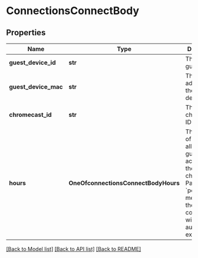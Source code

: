 # ConnectionsConnectBody

## Properties
Name | Type | Description | Notes
------------ | ------------- | ------------- | -------------
**guest_device_id** | **str** | The ID of the guest device | [optional] 
**guest_device_mac** | **str** | The MAC address of the guest device | [optional] 
**chromecast_id** | **str** | The chromecast ID | 
**hours** | **OneOfconnectionsConnectBodyHours** | The number of hours to allow the guest device access to the chromecast. Passing &#x60;permanent&#x60; means that the connection will never automatically expire | [optional] 

[[Back to Model list]](../README.md#documentation-for-models) [[Back to API list]](../README.md#documentation-for-api-endpoints) [[Back to README]](../README.md)


